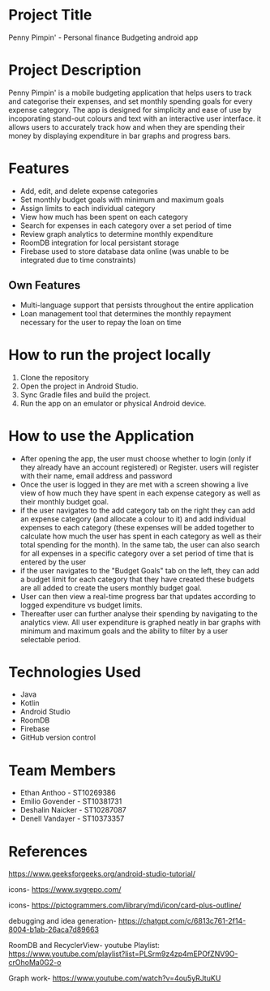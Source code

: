 # Project Title
Penny Pimpin' - Personal finance Budgeting android app

# Project Description
Penny Pimpin' is a mobile budgeting application that helps users to track and categorise their expenses, and set monthly spending goals for every expense category. The app is designed for simplicity and ease of use by incoporating stand-out colours and text with an interactive user interface. it allows users to accurately track how and when they are spending their money by displaying expenditure in bar graphs and progress bars.

# Features
- Add, edit, and delete expense categories
- Set monthly budget goals with minimum and maximum goals
- Assign limits to each individual category
- View how much has been spent on each category
- Search for expenses in each category over a set period of time
- Review graph analytics to determine monthly expenditure
- RoomDB integration for local persistant storage
- Firebase used to store database data online (was unable to be integrated due to time constraints)

## Own Features
- Multi-language support that persists throughout the entire application
- Loan management tool that determines the monthly repayment necessary for the user to repay the loan on time

# How to run the project locally
1. Clone the repository
2. Open the project in Android Studio.
3. Sync Gradle files and build the project.
4. Run the app on an emulator or physical Android device.

# How to use the Application
- After opening the app, the user must choose whether to login (only if they already have an account registered) or Register.
  users will register with their name, email address and password
- Once the user is logged in they are met with a screen showing a live view of how much they have spent in each expense
  category as well as their monthly budget goal.
- if the user navigates to the add category tab on the right they can add an expense category (and allocate a colour to it) and add individual expenses to
  each category (these expenses will be added together to calculate how much the user has spent in each category as well as their total
  spending for the month). In the same tab, the user can also search for all expenses in a specific category over a set period of time that is entered by the user
- if the user navigates to the "Budget Goals" tab on the left, they can add a budget limit for each category that they have created
  these budgets are all added to create the users monthly budget goal.
- User can then view a real-time progress bar that updates according to logged expenditure vs budget limits.
- Thereafter user can further analyse their spending by navigating to the analytics view.
  All user expenditure is graphed neatly in bar graphs with minimum and maximum goals and the ability to filter by a user selectable period.
  
# Technologies Used
- Java
- Kotlin
- Android Studio
- RoomDB
- Firebase
- GitHub version control

# Team Members
-  Ethan Anthoo    - ST10269386
-  Emilio Govender - ST10381731
-  Deshalin Naicker - ST10287087
-  Denell Vandayer - ST10373357

# References 
https://www.geeksforgeeks.org/android-studio-tutorial/

icons- https://www.svgrepo.com/

icons- https://pictogrammers.com/library/mdi/icon/card-plus-outline/

debugging and idea generation- https://chatgpt.com/c/6813c761-2f14-8004-b1ab-26aca7d89663

RoomDB and RecyclerView- youtube Playlist: https://www.youtube.com/playlist?list=PLSrm9z4zp4mEPOfZNV9O-crOhoMa0G2-o

Graph work- https://www.youtube.com/watch?v=4ou5yRJtuKU

